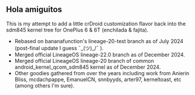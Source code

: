 ## Hola amiguitos

This is my attempt to add a little crDroid customization flavor back into the sdm845 kernel tree for OnePlus 6 & 6T (enchilada & fajita).

- Rebased on bananafunction's lineage-20-test branch as of July 2024 (post-final update I guess ¯\_(ツ)_/¯ ).
- Merged official LineageOS lineage-22.0 branch as of December 2024.
- Merged official LineageOS lineage-20 branch of common android_kernel_qcom_sdm845 kernel as of December 2024.
- Other goodies gathered from over the years including work from Anierin Bliss, mcdachpappe, EmanuelCN, snnbyyds, arter97, kerneltoast, etc (among others I'm sure).

